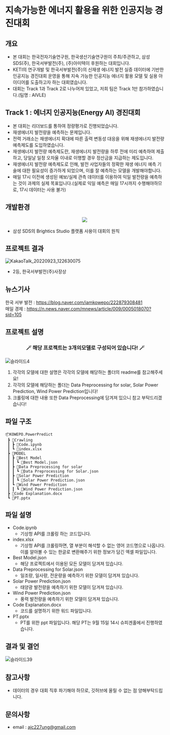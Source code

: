 # 지속가능한 에너지 활용을 위한 인공지능 경진대회

## 개요
* 본 대회는 한국전자기술연구원, 한국생산기술연구원이 주최/주관하고, 삼성SDS(주), 한국서부발전(주), (주)아미텍이 후원하는 대회입니다.
* KETI의 연구개발 및 한국서부발전(주)의 신재생 에너지 발전 실증 데이터에 기반한 인공지능 경진대회 운영을 통해 지속 가능한 인공지능 에너지 활용 모델 및 실용 아이디어를 도출하고자 하는 대회였습니다.
* 대회는 Track 1과 Track 2로 나누어져 있었고, 저희 팀은 Track 1만 참가하였습니다.(팀명 : AIVLE)

## Track 1 : 에너지 인공지능(Energy AI) 경진대회
* 본 대회는 리더보드를 통하여 정량평가로 진행되었습니다.
* 재생에너지 발전량을 예측하는 문제입니다.
* 전력 거래소는 재생에너지 확대에 따른 출력 변동성 대응을 위해 재생에너지 발전량 예측제도를 도입하였습니다.
* 재생에너지 발전량 예측제도란, 재생에너지 발전량을 하루 전에 미리 예측하여 제출하고, 당일날 일정 오차율 이내로 이행할 경우 정산금을 지급하는 제도입니다.
* 재생에너지 발전량 예측제도로 인해, 발전 사업자들의 정확한 재생 에너지 예측 기술에 대한 필요성이 증가하게 되었으며, 이를 잘 예측하는 모델을 개발해야합니다.
* 매일 17시 이전에 생성된 예보/실제 관측 데이터를 이용하여 익일 발전량을 예측하는 것이 과제의 실제 목표입니다.(실제로 익일 예측은 매일 17시까지 수행해야하므로, 17시 데이터는 사용 불가)

## 개발환경

<p align="center">
  <img src="https://img.shields.io/badge/Brightics Studio-1428A0?style=flat-square&logo=Samsung&logoColor=white"/></a>&nbsp
</p>

- 삼성 SDS의 Brightics Studio 플랫폼 사용이 대회의 원칙

## 프로젝트 결과
![KakaoTalk_20220923_122630075](https://user-images.githubusercontent.com/89781598/193316073-a3aae336-79a8-44a6-9fa8-4394aa00db78.jpg)
- 2등, 한국서부발전(주)사장상

## 뉴스기사

한국 서부 발전 : https://blog.naver.com/iamkowepo/222879308481 <br>
매일 경제 : https://n.news.naver.com/mnews/article/009/0005018070?sid=105

## 프로젝트 설명
<h3 align="center">🪄 해당 프로젝트는 3개의모델로 구성되어 있습니다! 🪄</h3>

![슬라이드4](https://user-images.githubusercontent.com/89781598/189539548-59d43959-ce0f-4185-b209-25c37fa67c11.JPG)

1. 각각의 모델에 대한 설명은 각각의 모델에 해당하는 폴더의 readme를 참고해주세요!<br>
2. 각각의 모델에 해당하는 폴더는 Data Preprocessing for solar, Solar Power Prediction, Wind Power Prediction입니다!
3. 크롤링에 대한 내용 또한 Data Preprocessing에 담겨져 있으니 참고 부탁드리겠습니다!

## 파일 구조
```
📦KOWEPO.PowerPredict
 ┣ 📂Crawling
 ┃ ┣ 📜Code.ipynb
 ┃ ┗ 📜index.xlsx
 ┣ 📂MODEL
 ┃ ┣ 📂Best Model
 ┃ ┃ ┗ 📜Best Model.json
 ┃ ┣ 📂Data Preprocessing for solar
 ┃ ┃ ┗ 📜Data Preprocessing for Solar.json
 ┃ ┣ 📂Solar Power Prediction
 ┃ ┃ ┗ 📜Solar Power Prediction.json
 ┃ ┗ 📂Wind Power Prediction
 ┃ ┃ ┗ 📜Wind Power Prediction.json
 ┣ 📜Code Explanation.docx
 ┗ 📜PT.pptx
```

## 파일 설명
- Code.ipynb
    - 기상청 API를 크롤링 하는 코드입니다.
- index.xlsx
    - 기상청 API를 크롤링하면, 열 부분이 해석할 수 없는 영어 코드명으로 나옵니다. 이를 알아볼 수 있는 한글로 변환해주기 위한 정보가 담긴 엑셀 파일입니다.
- Best Model.json
    - 해당 프로젝트에서 이용된 모든 모델이 담겨져 있습니다.
- Data Preprocessing for Solar.json
    - 일조량, 일사량, 전운량을 예측하기 위한 모델이 담겨져 있습니다.
- Solar Power Prediction.json
    - 태양광 발전량을 예측하기 위한 모델이 담겨져 있습니다.
- Wind Power Prediction.json
    - 풍력 발전량을 예측하기 위한 모델이 담겨져 있습니다.
- Code Explanation.docx
    - 코드를 설명하기 위한 워드 파일입니다.
- PT.pptx
    - PT를 위한 ppt 파일입니다. 해당 PT는 9월 15일 14시 슈피겐홀에서 진행하였습니다.

## 결과 및 결언

![슬라이드39](https://user-images.githubusercontent.com/89781598/189540503-e23b15ca-f8f6-4e32-921a-72b431cfd98a.JPG)

## 참고사항
- 데이터의 경우 대회 직후 파기해야 하므로, 깃허브에 올릴 수 없는 점 양해부탁드립니다.

## 문의사항
* email : ajc227ung@gmail.com


